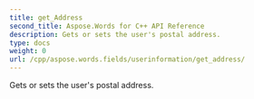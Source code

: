 ```yaml
---
title: get_Address
second_title: Aspose.Words for C++ API Reference
description: Gets or sets the user's postal address. 
type: docs
weight: 0
url: /cpp/aspose.words.fields/userinformation/get_address/
---
```


Gets or sets the user's postal address. 

